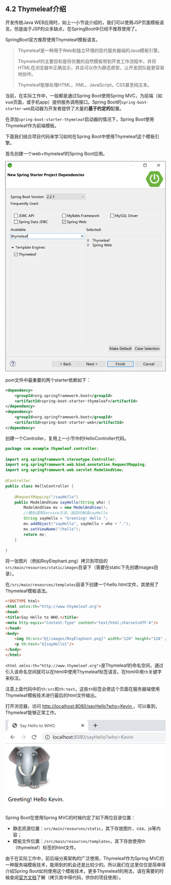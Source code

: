 ## 4.2 Thymeleaf介绍

开发传统Java WEB应用时，如上一小节说介绍的，我们可以使用JSP页面模板语言。但是由于JSP的众多缺点，在SpringBoot中已经不推荐使用了。

SpringBoot官方推荐使用Thymeleaf模板语言。

> Thymeleaf是一种用于Web和独立环境的现代服务器端的Java模板引擎。
>
> Thymeleaf的主要目标是将优雅的自然模板带到开发工作流程中，并将HTML在浏览器中正确显示，并且可以作为静态原型，让开发团队能更容易地协作。
>
> Thymeleaf能够处理HTML，XML，JavaScript，CSS甚至纯文本。 

当前，在实际工作中，一般都是通过Spring Boot使用Spring MVC，为前端（如vue页面，或手机app）提供服务调用接口。Spring Boot的`spring-boot-starter-web`启动器为开发者提供了大量的**基于约定的**配置。

在添加`spring-boot-starter-thymeleaf`启动器的情况下，Spring Boot使用Thymeleaf作为前端模板。

下面我们结合项目代码来学习如何在Spring Boot中使用Thymeleaf这个模板引擎。

首先创建一个web+thymeleaf的Spring Boot应用。

![image-20191121214510576](images/image-20191121214510576.png)

pom文件中最重要的两个starter依赖如下：

```xml
<dependency>
    <groupId>org.springframework.boot</groupId>
    <artifactId>spring-boot-starter-thymeleaf</artifactId>
</dependency>
<dependency>
    <groupId>org.springframework.boot</groupId>
    <artifactId>spring-boot-starter-web</artifactId>
</dependency>
```

创建一个Controller，复用上一小节中的HelloController代码。

```java
package com.example.thymeleaf.controller;

import org.springframework.stereotype.Controller;
import org.springframework.web.bind.annotation.RequestMapping;
import org.springframework.web.servlet.ModelAndView;

@Controller
public class HelloController {
	
	@RequestMapping("/sayHello")
	public ModelAndView sayHello(String who) {
		ModelAndView mv = new ModelAndView();
		//模拟调用Service方法，返回问候语sayHello
		String sayHello = "Greeting! Hello ";
		mv.addObject("sayHello", sayHello + who + ".");
		mv.setViewName("/hello");
		return mv;
	}

}
```

将一张图片（例如RoyElephant.png）拷贝到项目的`src/main/resources/static/images`目录下（需要在static下先创建images目录）。

在`/src/main/resources/templates`目录下创建一个hello.html文件，其使用了Thymeleaf模板语法。

```html
<!DOCTYPE html>
<html xmlns:th="http://www.thymeleaf.org">
<head>
<title>Say Hello to WHO.</title>
<meta http-equiv="Content-Type" content="text/html;charset=UTF-8"/>
</head>
<body>
	<img th:src="@{/images/RoyElephant.png}" width="128" height="128" />
	<p th:text="${sayHello}"/>
</body>
</html>
```

`<html xmlns:th="http://www.thymeleaf.org">`是Thymeleaf的命名空间，通过引入该命名空间就可以在html中使用Thymeleaf标签语言。在html中用`th`关键字来标注。

注意上面代码中的`th:src`和`th:text`，这些`th`标签会使这个页面在服务器端使用Thymeleaf模板技术进行最后的html文件输出。

打开浏览器，访问 [ http://localhost:8080/sayHello?who=Kevin ]( http://localhost:8080/sayHello?who=Kevin ) ，可以看到，Thymeleaf能够正常工作。

![image-20191121221249527](images/image-20191121221249527.png)

Spring Boot在使用Spring MVC的时候约定了如下两位目录位置：

- 静态资源位置：`src/main/resources/static`，其下存放图片、css、js等内容；
- 模板文件位置：`/src/main/resources/templates`，其下存放使用th（thymeleaf）标签的html文件。

由于在实际工作中，前后端分离架构的广泛使用，Thymeleaf作为Spring MVC的一种服务端模板技术，能用到的机会还是比较少的。所以我们在这里仅仅是简单得介绍Spring Boot如何使用这个模板技术，更多Thymeleaf的用法，请在需要的时候查阅[官方文档](https://www.thymeleaf.org/doc/tutorials/3.0/usingthymeleaf.html)了解（拷贝其中得代码，供你的项目使用）。